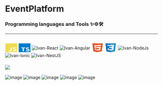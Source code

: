 # EventPlatform

### Programming languages and Tools ✨⚙🛠
<hr>
<div style="display: inline_block"><br>
  <img align="center" alt="Ivan-Js" height="30" width="40" src="https://raw.githubusercontent.com/devicons/devicon/master/icons/javascript/javascript-plain.svg">
  <img align="center" alt="Ivan-Ts" height="30" width="40" src="https://raw.githubusercontent.com/devicons/devicon/master/icons/typescript/typescript-plain.svg">
  <img align="center" alt="Ivan-React" height="30" width="40" src="https://cdn.jsdelivr.net/gh/devicons/devicon/icons/react/react-original.svg">
  <img align="center" alt="Ivan-Angular" height="30" width="40" src="https://cdn.jsdelivr.net/gh/devicons/devicon/icons/angularjs/angularjs-original.svg">
  <img align="center" alt="Ivan-HTML" height="30" width="40" src="https://raw.githubusercontent.com/devicons/devicon/master/icons/html5/html5-original.svg">
  <img align="center" alt="Ivan-CSS" height="30" width="40" src="https://raw.githubusercontent.com/devicons/devicon/master/icons/css3/css3-original.svg">
  <img align="center" alt="Ivan-NodeJs" height="30" width="40" src="https://cdn.jsdelivr.net/gh/devicons/devicon/icons/nodejs/nodejs-original.svg">
  <img align="center" alt="Ivan-Ionic" height="30" width="40" src="https://cdn.jsdelivr.net/gh/devicons/devicon/icons/ionic/ionic-original.svg">
  <img align="center" alt="Ivan-NestJS" height="30" width="40" src="https://cdn.jsdelivr.net/gh/devicons/devicon/icons/nestjs/nestjs-plain.svg">
</div>
  
### 
<div> 
  <a href="https://www.linkedin.com/in/ivan-oliveira-112048200/" target="_blank"><img src="https://img.shields.io/badge/-Typescript-%230077B5?style=for-the-badge&logo=typescript&logoColor=white" target="_blank"></a> 
</div>

![image](https://user-images.githubusercontent.com/62350674/183253804-ea3751e3-68b1-49bc-8fdb-dcb2da018ffc.png)
![image](https://user-images.githubusercontent.com/62350674/183253784-e6a93844-2577-428a-825e-c6a70802dba6.png)
![image](https://user-images.githubusercontent.com/62350674/183253822-c44d0d56-cebe-42d7-8514-59b648a773e4.png)
![image](https://user-images.githubusercontent.com/62350674/183253838-7772b85b-0f67-42f3-895d-e3fc851ab9ca.png)
![image](https://user-images.githubusercontent.com/62350674/183253847-939d59ec-30a7-4dc2-8f69-96a8dfbe0a59.png)

